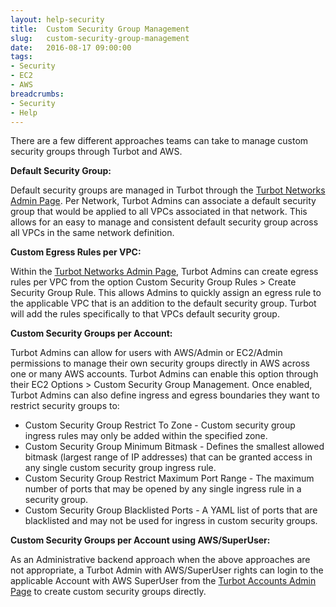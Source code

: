 ```yaml
---
layout: help-security
title:  Custom Security Group Management
slug:   custom-security-group-management
date:   2016-08-17 09:00:00
tags:
- Security
- EC2
- AWS
breadcrumbs:
- Security
- Help
---
```


There are a few different approaches teams can take to manage custom security
groups through Turbot and AWS.

**Default Security Group:**

Default security groups are managed in Turbot through the [Turbot Networks
Admin Page](/admin/networks).  Per Network, Turbot Admins can associate a
default security group that would be applied to all VPCs associated in that
network.  This allows for an easy to manage and consistent default security
group across all VPCs in the same network definition.

**Custom Egress Rules per VPC:**

Within the [Turbot Networks Admin Page](/admin/networks), Turbot Admins can
create egress rules per VPC from the option Custom Security Group Rules >
Create Security Group Rule.   This allows Admins to quickly assign an egress
rule to the applicable VPC that is an addition to the default security group.
Turbot will add the rules specifically to that VPCs default security group.

**Custom Security Groups per Account:**

Turbot Admins can allow for users with AWS/Admin or EC2/Admin permissions to
manage their own security groups directly in AWS across one or many AWS
accounts.  Turbot Admins can enable this option through their EC2 Options >
Custom Security Group Management.  Once enabled, Turbot Admins can also define
ingress and egress boundaries they want to restrict security groups to:

* Custom Security Group Restrict To Zone - Custom security group ingress rules
  may only be added within the specified zone.
* Custom Security Group Minimum Bitmask - Defines the smallest allowed bitmask
  (largest range of IP addresses) that can be granted access in any single
  custom security group ingress rule.
* Custom Security Group Restrict Maximum Port Range - The maximum number of
  ports that may be opened by any single ingress rule in a security group.
* Custom Security Group Blacklisted Ports - A YAML list of ports that are
  blacklisted and may not be used for ingress in custom security groups.

**Custom Security Groups per Account using AWS/SuperUser:**

As an Administrative backend approach when the above approaches are not
appropriate, a Turbot Admin with AWS/SuperUser rights can login to the
applicable Account with AWS SuperUser from the [Turbot Accounts Admin
Page](/admin/accounts) to create custom security groups directly.
